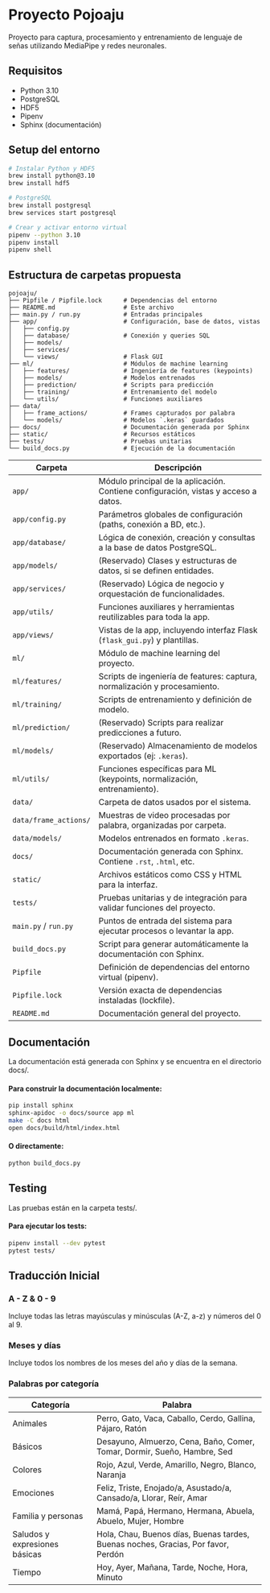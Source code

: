 # Proyecto Pojoaju

Proyecto para captura, procesamiento y entrenamiento de lenguaje de señas utilizando MediaPipe y redes neuronales.

## Requisitos

- Python 3.10
- PostgreSQL
- HDF5
- Pipenv
- Sphinx (documentación)

## Setup del entorno

```bash
# Instalar Python y HDF5
brew install python@3.10
brew install hdf5

# PostgreSQL
brew install postgresql
brew services start postgresql

# Crear y activar entorno virtual
pipenv --python 3.10
pipenv install
pipenv shell
```


## Estructura de carpetas propuesta

```plaintext
pojoaju/
├── Pipfile / Pipfile.lock      # Dependencias del entorno
├── README.md                   # Este archivo
├── main.py / run.py            # Entradas principales
├── app/                        # Configuración, base de datos, vistas
│   ├── config.py
│   ├── database/               # Conexión y queries SQL
│   ├── models/
│   ├── services/
│   └── views/                  # Flask GUI
├── ml/                         # Módulos de machine learning
│   ├── features/               # Ingeniería de features (keypoints)
│   ├── models/                 # Modelos entrenados
│   ├── prediction/             # Scripts para predicción
│   ├── training/               # Entrenamiento del modelo
│   └── utils/                  # Funciones auxiliares
├── data/
│   ├── frame_actions/          # Frames capturados por palabra
│   └── models/                 # Modelos `.keras` guardados
├── docs/                       # Documentación generada por Sphinx
├── static/                     # Recursos estáticos
├── tests/                      # Pruebas unitarias
└── build_docs.py               # Ejecución de la documentación
```

| Carpeta              | Descripción                                                                 |
|----------------------|------------------------------------------------------------------------------|
| `app/`               | Módulo principal de la aplicación. Contiene configuración, vistas y acceso a datos. |
| `app/config.py`      | Parámetros globales de configuración (paths, conexión a BD, etc.).          |
| `app/database/`      | Lógica de conexión, creación y consultas a la base de datos PostgreSQL.     |
| `app/models/`        | (Reservado) Clases y estructuras de datos, si se definen entidades.         |
| `app/services/`      | (Reservado) Lógica de negocio y orquestación de funcionalidades.            |
| `app/utils/`         | Funciones auxiliares y herramientas reutilizables para toda la app.         |
| `app/views/`         | Vistas de la app, incluyendo interfaz Flask (`flask_gui.py`) y plantillas. |
| `ml/`                | Módulo de machine learning del proyecto.                                    |
| `ml/features/`       | Scripts de ingeniería de features: captura, normalización y procesamiento.  |
| `ml/training/`       | Scripts de entrenamiento y definición de modelo.                            |
| `ml/prediction/`     | (Reservado) Scripts para realizar predicciones a futuro.                    |
| `ml/models/`         | (Reservado) Almacenamiento de modelos exportados (ej: `.keras`).            |
| `ml/utils/`          | Funciones específicas para ML (keypoints, normalización, entrenamiento).    |
| `data/`              | Carpeta de datos usados por el sistema.                                     |
| `data/frame_actions/`| Muestras de video procesadas por palabra, organizadas por carpeta.          |
| `data/models/`       | Modelos entrenados en formato `.keras`.                                     |
| `docs/`              | Documentación generada con Sphinx. Contiene `.rst`, `.html`, etc.           |
| `static/`            | Archivos estáticos como CSS y HTML para la interfaz.                        |
| `tests/`             | Pruebas unitarias y de integración para validar funciones del proyecto.     |
| `main.py` / `run.py` | Puntos de entrada del sistema para ejecutar procesos o levantar la app.     |
| `build_docs.py`      | Script para generar automáticamente la documentación con Sphinx.            |
| `Pipfile`            | Definición de dependencias del entorno virtual (pipenv).                    |
| `Pipfile.lock`       | Versión exacta de dependencias instaladas (lockfile).                       |
| `README.md`          | Documentación general del proyecto.                                         |

## Documentación

La documentación está generada con Sphinx y se encuentra en el directorio docs/.

#### Para construir la documentación localmente:
```bash
pip install sphinx
sphinx-apidoc -o docs/source app ml
make -C docs html
open docs/build/html/index.html
```
#### O directamente:
```bash
python build_docs.py
```

## Testing
Las pruebas están en la carpeta tests/.

#### Para ejecutar los tests:
```bash
pipenv install --dev pytest
pytest tests/
```

## Traducción Inicial

### A - Z & 0 - 9
Incluye todas las letras mayúsculas y minúsculas (A-Z, a-z) y números del 0 al 9.

### Meses y días
Incluye todos los nombres de los meses del año y días de la semana.

### Palabras por categoría

| Categoría                     | Palabra                                                                           |
|-------------------------------|-----------------------------------------------------------------------------------|
| Animales                      | Perro, Gato, Vaca, Caballo, Cerdo, Gallina, Pájaro, Ratón                         |
| Básicos                       | Desayuno, Almuerzo, Cena, Baño, Comer, Tomar, Dormir, Sueño, Hambre, Sed          |
| Colores                       | Rojo, Azul, Verde, Amarillo, Negro, Blanco, Naranja                               |
| Emociones                     | Feliz, Triste, Enojado/a, Asustado/a, Cansado/a, Llorar, Reír, Amar               |
| Familia y personas            | Mamá, Papá, Hermano, Hermana, Abuela, Abuelo, Mujer, Hombre                       |
| Saludos y expresiones básicas | Hola, Chau, Buenos días, Buenas tardes, Buenas noches, Gracias, Por favor, Perdón |
| Tiempo                        | Hoy, Ayer, Mañana, Tarde, Noche, Hora, Minuto                                     |
